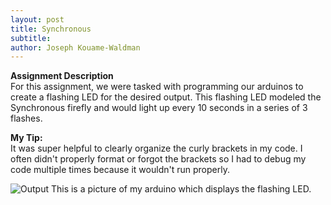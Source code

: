 ```yaml
---
layout: post
title: Synchronous
subtitle:
author: Joseph Kouame-Waldman
---
```

**Assignment Description**\
For this assignment, we were tasked with programming our arduinos to create a flashing LED for the desired output. This flashing LED modeled the Synchronous firefly and would light up every 10 seconds in a series of 3 flashes.

**My Tip:**\
It was super helpful to  clearly organize the curly brackets in my code. I often didn't properly format or forgot the brackets so I had to debug my code multiple times because it wouldn't run properly.

![Output](https://josephk-w.github.io/assets/img/IMG_3603.jpg)
This is a picture of my arduino which displays the flashing LED.
